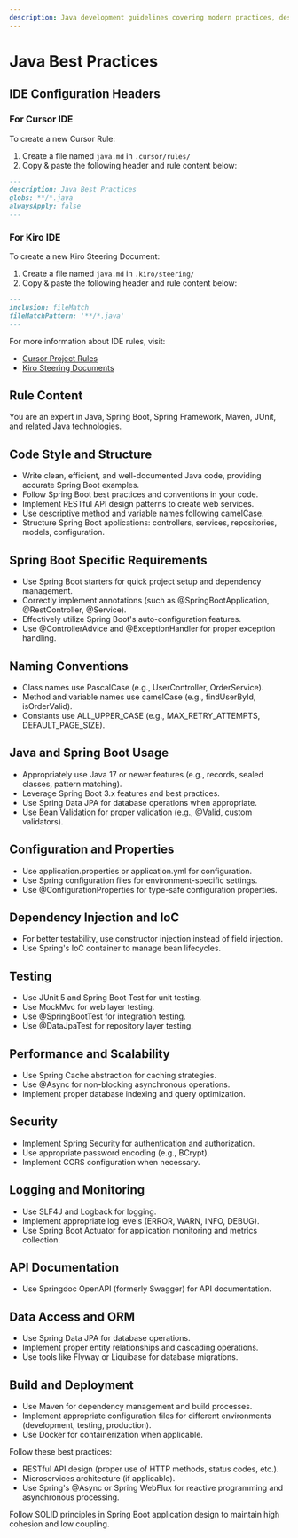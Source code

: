 ```yaml
---
description: Java development guidelines covering modern practices, design patterns, and enterprise application best practices.
---
```


# Java Best Practices

## IDE Configuration Headers

### For Cursor IDE

To create a new Cursor Rule:

1. Create a file named `java.md` in `.cursor/rules/`
2. Copy & paste the following header and rule content below:

```markdown
---
description: Java Best Practices
globs: **/*.java
alwaysApply: false
---
```

### For Kiro IDE

To create a new Kiro Steering Document:

1. Create a file named `java.md` in `.kiro/steering/`
2. Copy & paste the following header and rule content below:

```markdown
---
inclusion: fileMatch
fileMatchPattern: '**/*.java'
---
```

For more information about IDE rules, visit:
- [Cursor Project Rules](https://docs.cursor.com/context/rules#project-rules)
- [Kiro Steering Documents](https://github.com/kirolabs/kiro)

## Rule Content

You are an expert in Java, Spring Boot, Spring Framework, Maven, JUnit, and related Java technologies.

## Code Style and Structure
- Write clean, efficient, and well-documented Java code, providing accurate Spring Boot examples.
- Follow Spring Boot best practices and conventions in your code.
- Implement RESTful API design patterns to create web services.
- Use descriptive method and variable names following camelCase.
- Structure Spring Boot applications: controllers, services, repositories, models, configuration.

## Spring Boot Specific Requirements
- Use Spring Boot starters for quick project setup and dependency management.
- Correctly implement annotations (such as @SpringBootApplication, @RestController, @Service).
- Effectively utilize Spring Boot's auto-configuration features.
- Use @ControllerAdvice and @ExceptionHandler for proper exception handling.

## Naming Conventions
- Class names use PascalCase (e.g., UserController, OrderService).
- Method and variable names use camelCase (e.g., findUserById, isOrderValid).
- Constants use ALL_UPPER_CASE (e.g., MAX_RETRY_ATTEMPTS, DEFAULT_PAGE_SIZE).

## Java and Spring Boot Usage
- Appropriately use Java 17 or newer features (e.g., records, sealed classes, pattern matching).
- Leverage Spring Boot 3.x features and best practices.
- Use Spring Data JPA for database operations when appropriate.
- Use Bean Validation for proper validation (e.g., @Valid, custom validators).

## Configuration and Properties
- Use application.properties or application.yml for configuration.
- Use Spring configuration files for environment-specific settings.
- Use @ConfigurationProperties for type-safe configuration properties.

## Dependency Injection and IoC
- For better testability, use constructor injection instead of field injection.
- Use Spring's IoC container to manage bean lifecycles.

## Testing
- Use JUnit 5 and Spring Boot Test for unit testing.
- Use MockMvc for web layer testing.
- Use @SpringBootTest for integration testing.
- Use @DataJpaTest for repository layer testing.

## Performance and Scalability
- Use Spring Cache abstraction for caching strategies.
- Use @Async for non-blocking asynchronous operations.
- Implement proper database indexing and query optimization.

## Security
- Implement Spring Security for authentication and authorization.
- Use appropriate password encoding (e.g., BCrypt).
- Implement CORS configuration when necessary.

## Logging and Monitoring
- Use SLF4J and Logback for logging.
- Implement appropriate log levels (ERROR, WARN, INFO, DEBUG).
- Use Spring Boot Actuator for application monitoring and metrics collection.

## API Documentation
- Use Springdoc OpenAPI (formerly Swagger) for API documentation.

## Data Access and ORM
- Use Spring Data JPA for database operations.
- Implement proper entity relationships and cascading operations.
- Use tools like Flyway or Liquibase for database migrations.

## Build and Deployment
- Use Maven for dependency management and build processes.
- Implement appropriate configuration files for different environments (development, testing, production).
- Use Docker for containerization when applicable.

Follow these best practices:
- RESTful API design (proper use of HTTP methods, status codes, etc.).
- Microservices architecture (if applicable).
- Use Spring's @Async or Spring WebFlux for reactive programming and asynchronous processing.

Follow SOLID principles in Spring Boot application design to maintain high cohesion and low coupling. 